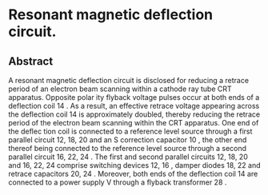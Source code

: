 # Resonant magnetic deflection circuit.

## Abstract
A resonant magnetic deflection circuit is disclosed for reducing a retrace period of an electron beam scanning within a cathode ray tube CRT apparatus. Opposite polar ity flyback voltage pulses occur at both ends of a deflection coil 14 . As a result, an effective retrace voltage appearing across the deflection coil 14 is approximately doubled, thereby reducing the retrace period of the electron beam scanning within the CRT apparatus. One end of the deflec tion coil is connected to a reference level source through a first parallel circuit 12, 18, 20 and an S correction capacitor 10 , the other end thereof being connected to the reference level source through a second parallel circuit 16, 22, 24 . The first and second parallel circuits 12, 18, 20 and 16, 22, 24 comprise switching devices 12, 16 , damper diodes 18, 22 and retrace capacitors 20, 24 . Moreover, both ends of the deflection coil 14 are connected to a power supply V through a flyback transformer 28 .